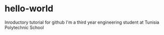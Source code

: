 # hello-world
Inroductory tutorial for github
I'm a third year engineering student at Tunisia Polytechnic School

